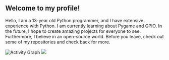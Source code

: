 ## Welcome to my profile!
Hello, I am a 13-year old Python programmer, and I have extensive experience with Python. I am currently learning about Pygame and GPIO. In the future, I hope to create amazing projects for everyone to see. Furthermore, I believe in an open-source world. Before you leave, check out some of my repositories and check back for more.

![Activity Graph](https://activity-graph.herokuapp.com/graph?username=aarindave&theme=github)
<img src="https://github-readme-stats.vercel.app/api/top-langs/?username=aarindave&layout=compact"/>
